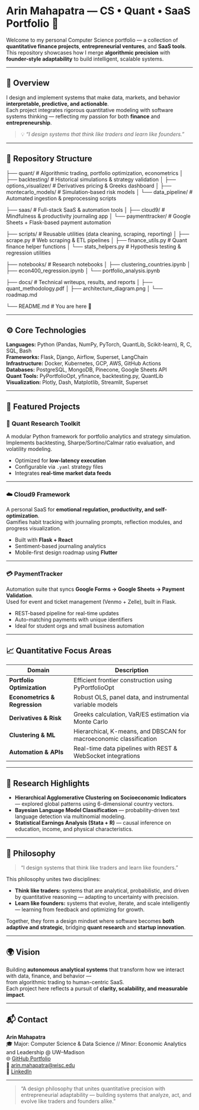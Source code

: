 # Arin Mahapatra — CS • Quant • SaaS Portfolio 🚀

Welcome to my personal Computer Science portfolio — a collection of **quantitative finance projects**, **entrepreneurial ventures**, and **SaaS tools**.  
This repository showcases how I merge **algorithmic precision** with **founder-style adaptability** to build intelligent, scalable systems.

---

## 🧭 Overview

I design and implement systems that make data, markets, and behavior **interpretable, predictive, and actionable**.  
Each project integrates rigorous quantitative modeling with software systems thinking — reflecting my passion for both **finance** and **entrepreneurship**.

> 💡 *“I design systems that think like traders and learn like founders.”*

---

## 📂 Repository Structure

├── quant/ # Algorithmic trading, portfolio optimization, econometrics
│ ├── backtesting/ # Historical simulations & strategy validation
│ ├── options_visualizer/ # Derivatives pricing & Greeks dashboard
│ ├── montecarlo_models/ # Simulation-based risk models
│ └── data_pipeline/ # Automated ingestion & preprocessing scripts

├── saas/ # Full-stack SaaS & automation tools
│ ├── cloud9/ # Mindfulness & productivity journaling app
│ └── paymenttracker/ # Google Sheets + Flask-based payment automation

├── scripts/ # Reusable utilities (data cleaning, scraping, reporting)
│ ├── scrape.py # Web scraping & ETL pipelines
│ ├── finance_utils.py # Quant finance helper functions
│ └── stats_helpers.py # Hypothesis testing & regression utilities

├── notebooks/ # Research notebooks
│ ├── clustering_countries.ipynb
│ ├── econ400_regression.ipynb
│ └── portfolio_analysis.ipynb

├── docs/ # Technical writeups, results, and reports
│ ├── quant_methodology.pdf
│ ├── architecture_diagram.png
│ └── roadmap.md

└── README.md # You are here 👋


---

## ⚙️ Core Technologies

**Languages:** Python (Pandas, NumPy, PyTorch, QuantLib, Scikit-learn), R, C, SQL, Bash  
**Frameworks:** Flask, Django, Airflow, Superset, LangChain  
**Infrastructure:** Docker, Kubernetes, GCP, AWS, GitHub Actions  
**Databases:** PostgreSQL, MongoDB, Pinecone, Google Sheets API  
**Quant Tools:** PyPortfolioOpt, yfinance, backtesting.py, QuantLib  
**Visualization:** Plotly, Dash, Matplotlib, Streamlit, Superset

---

## 💼 Featured Projects

### 🧮 **Quant Research Toolkit**
A modular Python framework for portfolio analytics and strategy simulation.  
Implements backtesting, Sharpe/Sortino/Calmar ratio evaluation, and volatility modeling.

- Optimized for **low-latency execution**
- Configurable via `.yaml` strategy files
- Integrates **real-time market data feeds**

---

### ☁️ **Cloud9 Framework**
A personal SaaS for **emotional regulation, productivity, and self-optimization**.  
Gamifies habit tracking with journaling prompts, reflection modules, and progress visualization.

- Built with **Flask + React**
- Sentiment-based journaling analytics
- Mobile-first design roadmap using **Flutter**

---

### 💳 **PaymentTracker**
Automation suite that syncs **Google Forms → Google Sheets → Payment Validation**.  
Used for event and ticket management (Venmo + Zelle), built in Flask.

- REST-based pipeline for real-time updates  
- Auto-matching payments with unique identifiers  
- Ideal for student orgs and small business automation

---

## 📈 Quantitative Focus Areas

| Domain | Description |
|--------|-------------|
| **Portfolio Optimization** | Efficient frontier construction using PyPortfolioOpt |
| **Econometrics & Regression** | Robust OLS, panel data, and instrumental variable models |
| **Derivatives & Risk** | Greeks calculation, VaR/ES estimation via Monte Carlo |
| **Clustering & ML** | Hierarchical, K-means, and DBSCAN for macroeconomic classification |
| **Automation & APIs** | Real-time data pipelines with REST & WebSocket integrations |

---

## 🧪 Research Highlights

- **Hierarchical Agglomerative Clustering on Socioeconomic Indicators** — explored global patterns using 6-dimensional country vectors.  
- **Bayesian Language Model Classification** — probability-driven text language detection via multinomial modeling.  
- **Statistical Earnings Analysis (Stata + R)** — causal inference on education, income, and physical characteristics.

---

## 🧠 Philosophy

> “I design systems that think like traders and learn like founders.”

This philosophy unites two disciplines:

- **Think like traders:** systems that are analytical, probabilistic, and driven by quantitative reasoning — adapting to uncertainty with precision.  
- **Learn like founders:** systems that evolve, iterate, and scale intelligently — learning from feedback and optimizing for growth.  

Together, they form a design mindset where software becomes **both adaptive and strategic**, bridging **quant research** and **startup innovation**.

---

## 🌍 Vision

Building **autonomous analytical systems** that transform how we interact with data, finance, and behavior —  
from algorithmic trading to human-centric SaaS.  
Each project here reflects a pursuit of **clarity, scalability, and measurable impact**.

---

## 📬 Contact

**Arin Mahapatra**  
🎓 Major: Computer Science & Data Science // Minor: Economic Analytics and Leadership @ UW–Madison  
🌐 [GitHub Portfolio](https://github.com/arinm34/cs-portfolio/edit/main/README.md)  
📧 arin.mahapatra@wisc.edu  
💼 [LinkedIn](https://www.linkedin.com/in/arin-mahapatra)

---

> “A design philosophy that unites quantitative precision with entrepreneurial adaptability — building systems that analyze, act, and evolve like traders and founders alike.”
